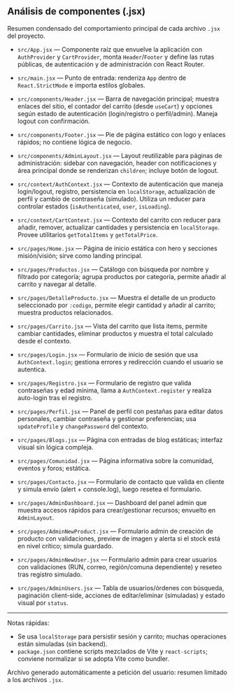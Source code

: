 ## Análisis de componentes (.jsx)

Resumen condensado del comportamiento principal de cada archivo `.jsx` del proyecto.

- `src/App.jsx` — Componente raíz que envuelve la aplicación con `AuthProvider` y `CartProvider`, monta `Header`/`Footer` y define las rutas públicas, de autenticación y de administración con React Router.

- `src/main.jsx` — Punto de entrada: renderiza `App` dentro de `React.StrictMode` e importa estilos globales.

- `src/components/Header.jsx` — Barra de navegación principal; muestra enlaces del sitio, el contador del carrito (desde `useCart`) y opciones según estado de autenticación (login/registro o perfil/admin). Maneja logout con confirmación.

- `src/components/Footer.jsx` — Pie de página estático con logo y enlaces rápidos; no contiene lógica de negocio.

- `src/components/AdminLayout.jsx` — Layout reutilizable para páginas de administración: sidebar con navegación, header con notificaciones y área principal donde se renderizan `children`; incluye botón de logout.

- `src/context/AuthContext.jsx` — Contexto de autenticación que maneja login/logout, registro, persistencia en `localStorage`, actualización de perfil y cambio de contraseña (simulado). Utiliza un reducer para controlar estados (`isAuthenticated`, `user`, `isLoading`).

- `src/context/CartContext.jsx` — Contexto del carrito con reducer para añadir, remover, actualizar cantidades y persistencia en `localStorage`. Provee utilitarios `getTotalItems` y `getTotalPrice`.

- `src/pages/Home.jsx` — Página de inicio estática con hero y secciones misión/visión; sirve como landing principal.

- `src/pages/Productos.jsx` — Catálogo con búsqueda por nombre y filtrado por categoría; agrupa productos por categoría, permite añadir al carrito y navegar al detalle.

- `src/pages/DetalleProducto.jsx` — Muestra el detalle de un producto seleccionado por `:codigo`, permite elegir cantidad y añadir al carrito; muestra productos relacionados.

- `src/pages/Carrito.jsx` — Vista del carrito que lista items, permite cambiar cantidades, eliminar productos y muestra el total calculado desde el contexto.

- `src/pages/Login.jsx` — Formulario de inicio de sesión que usa `AuthContext.login`; gestiona errores y redirección cuando el usuario se autentica.

- `src/pages/Registro.jsx` — Formulario de registro que valida contraseñas y edad mínima, llama a `AuthContext.register` y realiza auto-login tras el registro.

- `src/pages/Perfil.jsx` — Panel de perfil con pestañas para editar datos personales, cambiar contraseña y gestionar preferencias; usa `updateProfile` y `changePassword` del contexto.

- `src/pages/Blogs.jsx` — Página con entradas de blog estáticas; interfaz visual sin lógica compleja.

- `src/pages/Comunidad.jsx` — Página informativa sobre la comunidad, eventos y foros; estática.

- `src/pages/Contacto.jsx` — Formulario de contacto que valida en cliente y simula envío (alert + console.log), luego resetea el formulario.

- `src/pages/AdminDashboard.jsx` — Dashboard del panel admin que muestra accesos rápidos para crear/gestionar recursos; envuelto en `AdminLayout`.

- `src/pages/AdminNewProduct.jsx` — Formulario admin de creación de producto con validaciones, preview de imagen y alerta si el stock está en nivel crítico; simula guardado.

- `src/pages/AdminNewUser.jsx` — Formulario admin para crear usuarios con validaciones (RUN, correo, región/comuna dependiente) y reseteo tras registro simulado.

- `src/pages/AdminUsers.jsx` — Tabla de usuarios/órdenes con búsqueda, paginación client-side, acciones de editar/eliminar (simuladas) y estado visual por `status`.

---

Notas rápidas:
- Se usa `localStorage` para persistir sesión y carrito; muchas operaciones están simuladas (sin backend).
- `package.json` contiene scripts mezclados de Vite y `react-scripts`; conviene normalizar si se adopta Vite como bundler.

Archivo generado automáticamente a petición del usuario: resumen limitado a los archivos `.jsx`.
